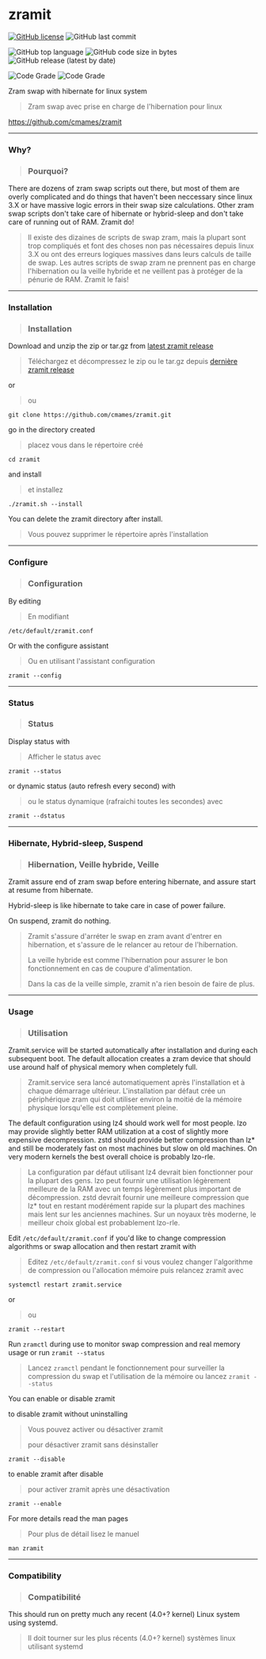 # zramit
[![GitHub license](https://img.shields.io/github/license/cmames/zramit)](https://github.com/cmames/zramit/blob/main/LICENSE)
![GitHub last commit](https://img.shields.io/github/last-commit/cmames/zramit)

![GitHub top language](https://img.shields.io/github/languages/top/cmames/zramit)
![GitHub code size in bytes](https://img.shields.io/github/languages/code-size/cmames/zramit)
![GitHub release (latest by date)](https://img.shields.io/github/v/release/cmames/zramit)

![Code Grade](https://www.code-inspector.com/project/18173/score/svg)
![Code Grade](https://www.code-inspector.com/project/18173/status/svg)


Zram swap with hibernate for linux system
> Zram swap avec prise en charge de l'hibernation pour linux

<a href="https://github.com/cmames/zramit">https://github.com/cmames/zramit</a>

---
### Why?
> ### Pourquoi?

There are dozens of zram swap scripts out there, but most of them are overly
complicated and do things that haven't been neccessary since linux 3.X or have
massive logic errors in their swap size calculations.
Other zram swap scripts don't take care of hibernate or hybrid-sleep and don't
take care of running out of RAM. Zramit do!
> Il existe des dizaines de scripts de swap zram, mais la plupart sont trop
> compliqués et font des choses non pas nécessaires depuis linux 3.X ou ont
> des erreurs logiques massives dans leurs calculs de taille de swap.
> Les autres scripts de swap zram ne prennent pas en charge l'hibernation ou
> la veille hybride et ne veillent pas à protéger de la pénurie de RAM.
> Zramit le fais!

---
### Installation
> ### Installation

Download and unzip the zip or tar.gz from [latest zramit release](https://github.com/cmames/zramit/releases/latest)
> Téléchargez et décompressez le zip ou le tar.gz depuis [dernière zramit release](https://github.com/cmames/zramit/releases/latest)

or
> ou
```
git clone https://github.com/cmames/zramit.git
```
go in the directory created
> placez vous dans le répertoire créé
```
cd zramit
```
and install
> et installez
```
./zramit.sh --install
```
You can delete the zramit directory after install.
> Vous pouvez supprimer le répertoire après l'installation

---
### Configure
> ### Configuration

By editing
> En modifiant
```
/etc/default/zramit.conf
```

Or with the configure assistant
> Ou en utilisant l'assistant configuration
```
zramit --config
```
---
### Status
> ### Status

Display status with
> Afficher le status avec
```
zramit --status
```

or dynamic status (auto refresh every second) with
> ou le status dynamique (rafraichi toutes les secondes) avec
```
zramit --dstatus
```

---
### Hibernate, Hybrid-sleep, Suspend
> ### Hibernation, Veille hybride, Veille

Zramit assure end of zram swap before entering hibernate, and assure start at
resume from hibernate.

Hybrid-sleep is like hibernate to take care in case of power failure.

On suspend, zramit do nothing.
> Zramit s'assure d'arréter le swap en zram avant d'entrer en hibernation, et
> s'assure de le relancer au retour de l'hibernation.
>
> La veille hybride est comme l'hibernation pour assurer le bon fonctionnement
> en cas de coupure d'alimentation.
>
> Dans la cas de la veille simple, zramit n'a rien besoin de faire de plus.

---
### Usage
> ### Utilisation

Zramit.service will be started automatically after installation and during
each subsequent boot. The default allocation creates a zram device that should
use around half of physical memory when completely full.
> Zramit.service sera lancé automatiquement après l'installation et à chaque
> démarrage ultérieur. L'installation par défaut crée un périphérique zram qui 
> doit utiliser environ la moitié de la mémoire physique lorsqu'elle est 
> complètement pleine.

The default configuration using lz4 should work well for most people. lzo may
provide slightly better RAM utilization at a cost of slightly more expensive
decompression. zstd should provide better compression than lz* and still be
moderately fast on most machines but slow on old machines. On very modern
kernels the best overall choice is probably lzo-rle.
> La configuration par défaut utilisant lz4 devrait bien fonctionner pour la 
> plupart des gens. lzo peut fournir une utilisation légèrement meilleure de la 
> RAM avec un temps légèrement plus important de décompression. zstd devrait 
> fournir une meilleure compression que lz* tout en restant modérément rapide 
> sur la plupart des machines mais lent sur les anciennes machines. Sur un noyaux
> très moderne, le meilleur choix global est probablement lzo-rle.

Edit `/etc/default/zramit.conf` if you'd like to change compression algorithms
or swap allocation and then restart zramit with
> Editez `/etc/default/zramit.conf` si vous voulez changer l'algorithme de 
> compression ou l'allocation mémoire puis relancez zramit avec

`systemctl restart zramit.service`

or
> ou

`zramit --restart`

Run `zramctl` during use to monitor swap compression and real memory usage
or run `zramit --status`
> Lancez `zramctl` pendant le fonctionnement pour surveiller la compression du swap
> et l'utilisation de la mémoire ou lancez `zramit --status`

You can enable or disable zramit

to disable zramit without uninstalling
> Vous pouvez activer ou désactiver zramit
>
> pour désactiver zramit sans désinstaller

`zramit --disable`

to enable zramit after disable
> pour activer zramit après une désactivation

`zramit --enable`

For more details read the man pages
> Pour plus de détail lisez le manuel

`man zramit`

---
### Compatibility
> ### Compatibilité

This should run on pretty much any recent (4.0+? kernel) Linux system using
systemd.
> Il doit tourner sur les plus récents (4.0+? kernel) systèmes linux utilisant
> systemd
